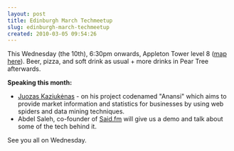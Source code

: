 ```yaml
---
layout: post
title: Edinburgh March Techmeetup
slug: edinburgh-march-techmeetup
created: 2010-03-05 09:54:26
---
```


This Wednesday (the 10th), 6:30pm onwards, Appleton Tower level 8 (<a href="http://bit.ly/cMQX6v">map here</a>). Beer, pizza, and soft drink as usual + more drinks in Pear Tree afterwards.

<strong>Speaking this month:</strong>
<ul>
	<li><a href="http://www.juokaz.com">Juozas Kaziukėnas</a> - on his project codenamed "Anansi" which aims to provide market information and statistics for businesses by using web spiders and data mining techniques.</li>
	<li>Abdel Saleh, co-founder of <a href="http://said.fm">Said.fm</a> will give us a demo and talk about some of the tech behind it.</li>
</ul>
See you all on Wednesday.